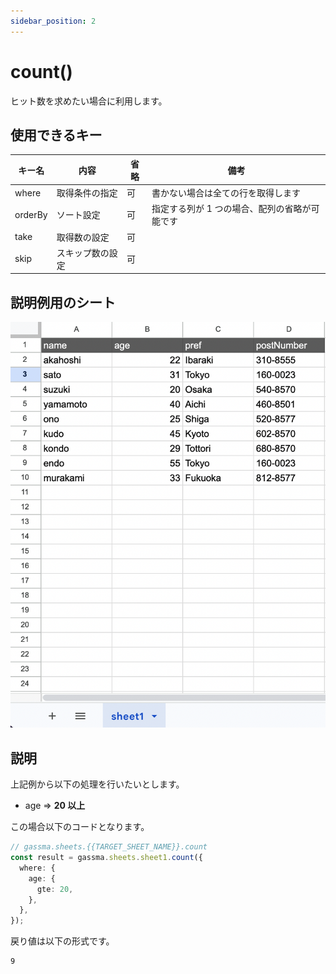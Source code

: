 ```yaml
---
sidebar_position: 2
---
```


# count()

ヒット数を求めたい場合に利用します。

## 使用できるキー

| キー名  | 内容             | 省略 | 備考                                          |
| ------- | ---------------- | ---- | --------------------------------------------- |
| where   | 取得条件の指定   | 可   | 書かない場合は全ての行を取得します            |
| orderBy | ソート設定       | 可   | 指定する列が 1 つの場合、配列の省略が可能です |
| take    | 取得数の設定     | 可   |
| skip    | スキップ数の設定 | 可   |

## 説明例用のシート

![説明用シート](../img/exampleSheet.png)

## 説明

上記例から以下の処理を行いたいとします。

- age => **20 以上**

この場合以下のコードとなります。

```ts
// gassma.sheets.{{TARGET_SHEET_NAME}}.count
const result = gassma.sheets.sheet1.count({
  where: {
    age: {
      gte: 20,
    },
  },
});
```

戻り値は以下の形式です。

```
9
```
